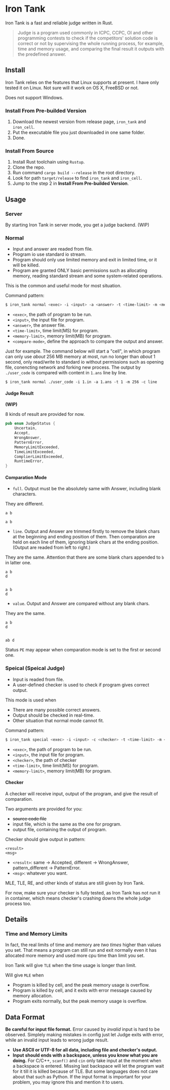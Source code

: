 # Iron Tank

Iron Tank is a fast and reliable judge written in Rust.

> Judge is a program used commonly in ICPC, CCPC, OI and other programming contests to check if the competitors' solution code is correct or not by supervising the whole running process, for example, time and memory usage, and comparing the final result it outputs with the predefined answer.

## Install

Iron Tank relies on the features that Linux supports at present. I have only tested it on Linux. Not sure will it work on OS X, FreeBSD or not.

Does not support Windows.

### Install From Pre-builded Version

1. Download the newest version from release page,  `iron_tank` and `iron_cell`.
2. Put the executable file you just downloaded in one same folder.
3. Done.

### Install From Source

1. Install Rust toolchain using `Rustup`.
2. Clone the repo.
3. Run command `cargo build --release` in the root directory.
4. Look for path `target/release` to find `iron_tank` and `iron_cell`.
5. Jump to the step 2 in **Install From Pre-builded Version**.

## Usage

### Server

By starting Iron Tank in server mode, you get a judge backend. (WIP)

### Normal

* Input and answer are readed from file.
* Program io use standard io stream.
* Program should only use limited memory and exit in limited time, or it will be killed.
* Program are granted ONLY basic permissions such as allocating memory, reading standard stream and some system-related operations.

This is the common and useful mode for most situation.

Command pattern:

```bash
$ iron_tank normal <exec> -i <input> -a <answer> -t <time-limit> -m <memory-limit> -c <compare-mode>
```

* `<exec>`, the path of program to be run.
* `<input>`, the input file for program.
* `<answer>`, the answer file.
* `<time-limit>`, time limit(MS) for program.
* `<memory-limit>`, memory limit(MB) for program.
* `<compare-mode>`, define the approach to compare the output and answer.

Just for example. The command below will start a "cell", in which program can only use *about* 256 MB memory at most, run no longer than *about* 1 second, only read/write to standard io without permissions such as opening file, conencting network and forking new process. The output by `./user_code` is compared with content in `1.ans` line by line.

```
$ iron_tank normal ./user_code -i 1.in -a 1.ans -t 1 -m 256 -c line
```

#### Judge Result

**(WIP)**

8 kinds of result are provided for now.

```rust
pub enum JudgeStatus {
    Uncertain,
    Accept,
    WrongAnswer,
    PatternError,
    MemoryLimitExceeded,
    TimeLimitExceeded,
    ComplierLimitExceeded,
    RuntimeError,
}
```

#### Comparation Mode

* `full`. Output must be the absolutely same with Answer, including blank characters.

They are different.

```
a b

```

```
a b
```

* `line`. Output and Answer are trimmed firstly to remove the blank chars at the beginning and ending position of them. Then comparation are held on each line of them, ignoring blank chars at the ending position. (Output are readed from left to right.)

They are the same. Attention that there are some blank chars appended to `b` in latter one.

```
a b
d
```

```

a b   
d

```

* `value`. Output and Answer are compared without any blank chars.

They are the same.

```
a b
d
```

```

ab d

```

Status `PE` may appear when comparation mode is set to the first or second one.

### Speical (Speical Judge)

* Input is readed from file.
* A user-defined checker is used to check if program gives correct output.

This mode is used when

* There are many possible correct answers.
* Output should be checked in real-time.
* Other situation that normal mode cannot fit.

Command pattern:

```bash
$ iron_tank special <exec> -i <input> -c <checker> -t <time-limit> -m <memory-limit>
```

* `<exec>`, the path of program to be run.
* `<input>`, the input file for program.
* `<checker>`, the path of checker
* `<time-limit>`, time limit(MS) for program.
* `<memory-limit>`, memory limit(MB) for program.

#### Checker

A checker will receive input, output of the program, and give the result of comparation.

Two arguments are provided for you:

* ~~source code file~~
* input file, which is the same as the one for program.
* output file, containing the output of program.

Checker should give output in pattern:

```
<result>
<msg>
```

* `<result>`: same -> Accepted, different -> WrongAnswer, pattern_different -> PatternError.
* `<msg>`: whatever you want.

MLE, TLE, RE, and other kinds of status are still given by Iron Tank.

For now, make sure your checker is fully tested, as Iron Tank has not run it in container, which means checker's crashing downs the whole judge process too.

## Details

### Time and Memory Limits

In fact, the real limits of time and memory are *two times* higher than values you set. That means a program can still run and exit normally even it has allocated more memory and used more cpu time than limit you set.

Iron Tank will give `TLE` when the time usage is longer than limit.

Will give `MLE` when

* Program is killed by cell, and the peak memory usage is overflow.
* Program is killed by cell, and it exits with error message caused by memory allocation.
* Program exits normally, but the peak memory usage is overflow.

## Data Format

**Be careful for input file format.** Error caused by *invalid* input is hard to be observed. Simplely making mistakes in config just let Judge exits with error, while an invalid input leads to wrong judge result.

* **Use ASCII or UTF-8 for all data, including file and checker's output.**
* **Input should ends with a backspace, unless you know what you are doing.** For C/C++, `scanf()` and `cin` only take input at the moment when a backspace is entered. Missing last backspace will let the program wait for it till it is killed because of TLE. But some languages does not care about that such as Python. If the input format is important for your problem, you may ignore this and mention it to users.